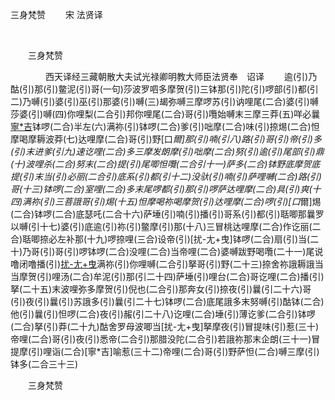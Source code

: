   三身梵赞
                        　　宋 法贤译

                        
        　      


　　三身梵赞

　　　　西天译经三藏朝散大夫试光禄卿明教大师臣法贤奉　诏译
　　逾(引)乃酤(引)那(引)鳖泥(引)哥(一句)莎波罗呬多摩贺(引)三钵那(引)陀(引)啰部(引)都(引二)乃嚩(引)婆(引)巫(引)那婆(引)嚩(三)朅弥嚩三摩啰苏(引)讷哩尾(二合)婆(引)嚩莎婆(引)嚩(四)你哩梨(二合引)邦你哩尾(二合)哥(引)囕始嚩末三摩三莽(五)咩必曩[寧*吉](切身)钵啰(二合)半左(六)满祢(引)钵啰(二合)爹(引)咄摩(二合)味(引)捺焬(二合)怛摩喝摩耨波莽(七)达哩摩(二合)哥(引)野[口*爾]那(引)喃(引八)路(引)哥(引)帝(引)多(引)末进爹(引九)速讫哩(二合)多三摩发朗摩(引)咄摩(二合)努(引)逾(引)尾部(引)鼎(十)波哩杀(二合)努末(二合)提(引)尾唧怛囕(二合引十一)萨多(二合)钵野底摩贺底提(引)末当(引)必丽(二合引)底系(引)都(引十二)没驮(引)喃(引)萨哩嚩(二合)路(引)哥(十三)钵啰(二合)室哩(二合)多末尾啰都(引)那(引)啰萨达哩摩(二合)具(引)爽(十四)满祢(引)三菩誐哥(引)焬(十五)怛摩喝祢喝摩贺(引)达哩摩(二合)啰(引)[口*爾]焬(二合)钵啰(二合)底瑟吒(二合十六)萨埵(引)喃(引)播(引)哥系(引)都(引)聒唧那曩罗以嚩(引十七)婆(引)底逾(引)祢(引)鳖摩(引)那(十八)三冒桃达哩摩(二合)作讫丽(二合)聒唧捺必左补那(十九)啰捺哩(三合)设帝(引)[扰-尢+曳]钵啰(二合)扇(引)当(二十)乃哥(引)哥(引)啰钵啰(二合)没哩(二合)当帝哩(二合)婆嚩跋野喝囕(二十一)尾说噜闭噜播(引)[扰-尢+曳](引二十二)满祢(引)你哩嚩(二合引)拏哥(引)野(二十三)捺舍祢誐耨誐当当摩贺(引)哩汤(二合)牟泥(引)那(引二十四)萨埵(引)哩台(二合)哥讫哩(二合)播(引)拏(二十五)末波哩弥多摩贺(引)倪也(二合引)那奔女(引)捺夜(引)曩(引二十六)哥(引)夜(引)曩(引)苏誐多(引)曩(引二十七)钵啰(二合)底尾誐多末努嚩(引)酤钵(二合)他(引)曩(引)怛啰(二合)夜(引)赧(引二十八)讫哩(二合)埵(引)薄讫爹(二合引)钵啰(二合)拏(引)莽(二十九)酤舍罗母波唧当[扰-尢+曳]拏摩夜(引)冒提味(引)惹(三十)帝哩(二合)哥(引)夜(引)悉帝(二合引)那腊没陀(二合引)若誐祢那末企朗(三十一)冒提摩(引)哩诣(二合)[寧*吉]喻惹(三十二)帝哩(二合)哥(引)野萨怛(二合)嚩三摩(引)钵多(二合三十三)

　　三身梵赞


